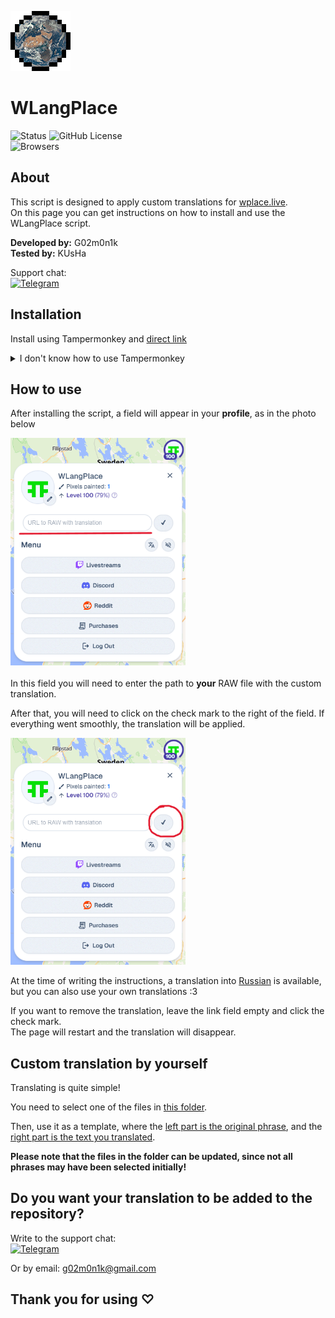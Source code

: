 ![WLangPlace-icon](https://raw.githubusercontent.com/G02m0n1k/WLangPlace/refs/heads/main/assets/icon.png)
# WLangPlace

![Status](https://img.shields.io/badge/status-active-brightgreen.svg?style=flat)
![GitHub License](https://img.shields.io/github/license/G02m0n1k/WLangPlace)  
![Browsers](https://img.shields.io/badge/supported%20browsers-Chrome%20|%20Firefox%20|%20Edge-blue?style=flat)


## About
This script is designed to apply custom translations for [wplace.live](https://wplace.live).  
On this page you can get instructions on how to install and use the WLangPlace script.

**Developed by:** G02m0n1k  
**Tested by:** KUsHa

Support chat:  
[![Telegram](https://img.shields.io/badge/Telegram-2CA5E0?style=flat&logo=telegram&logoColor=white)](https://t.me/WLangPlace)


## Installation

Install using Tampermonkey and [direct link](https://raw.githubusercontent.com/G02m0n1k/WLangPlace/refs/heads/main/dist/WLangPlace.user.js)

<details>
<summary>I don't know how to use Tampermonkey</summary>
<br><b>1. Go to your browser extension store and download Tampermonkey</b><br>
<a href="https://addons.mozilla.org/en-US/firefox/addon/tampermonkey">> Firefox</a><br>
<a href="https://chromewebstore.google.com/detail/tampermonkey/dhdgffkkebhmkfjojejmpbldmpobfkfo">> Chromium (Chrome, Edge and etc.)</a><br>
<img src="docs/step1.png" alt="step-1" width="720px"><br><br>
<p>If you are using Chromium, you will need to enable "Developer Mode" in the "Extensions" menu, and also give "Allow User Scripts" permission to Tampermonkey.</p>
<img src="docs/chromium.png" alt="chromium" width="720px"><br>
<br><b>2. Install WLangPlace from this <a href="https://raw.githubusercontent.com/G02m0n1k/WLangPlace/refs/heads/main/dist/WLangPlace.user.js">direct link</a></b><br>
<img src="docs/step2.png" alt="step-2" width="720px"><br>
<br><b>3. Refresh <a href="https://wplace.live">wplace.live</a></b><br>
<br><b>4. Profit! :D</b><br><br>
</details>


## How to use

After installing the script, a field will appear in your **profile**, as in the photo below  

<img src="docs/1.png" alt="s1" width="280px"><br>  
In this field you will need to enter the path to **your** RAW file with the custom translation.  

After that, you will need to click on the check mark to the right of the field. If everything went smoothly, the translation will be applied.  

<img src="docs/2.png" alt="s2" width="280px"><br>  

At the time of writing the instructions, a translation into [Russian](https://raw.githubusercontent.com/G02m0n1k/WLangPlace/refs/heads/main/langs-lib/russian.txt) is available, but you can also use your own translations :3  

If you want to remove the translation, leave the link field empty and click the check mark.  
The page will restart and the translation will disappear.


## Custom translation by yourself

Translating is quite simple!  

You need to select one of the files in [this folder](https://github.com/G02m0n1k/WLangPlace/tree/main/langs-lib).  

Then, use it as a template, where the <u>left part is the original phrase</u>, and the <u>right part is the text you translated</u>.  

**Please note that the files in the folder can be updated, since not all phrases may have been selected initially!**


## Do you want your translation to be added to the repository?

Write to the support chat:  
[![Telegram](https://img.shields.io/badge/Telegram-2CA5E0?style=flat&logo=telegram&logoColor=white)](https://t.me/WLangPlace)

Or by email: <g02m0n1k@gmail.com>


## Thank you for using ♡